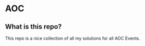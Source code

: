 # AOC

## What is this repo?

This repo is a nice collection of all my solutions for all AOC Events.
